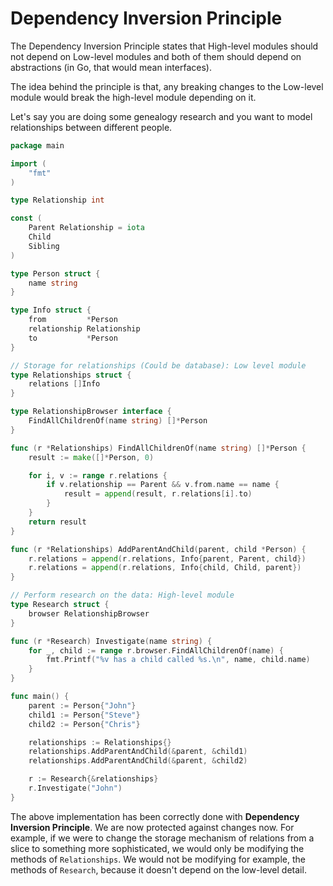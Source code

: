 # Dependency Inversion Principle

The Dependency Inversion Principle states that High-level modules should not depend on Low-level modules and both of them should depend on abstractions (in Go, that would mean interfaces).

The idea behind the principle is that, any breaking changes to the Low-level module would break the high-level module depending on it.

Let's say you are doing some genealogy research and you want to model relationships between different people.

```go
package main

import (
	"fmt"
)

type Relationship int

const (
	Parent Relationship = iota
	Child
	Sibling
)

type Person struct {
	name string
}

type Info struct {
	from         *Person
	relationship Relationship
	to           *Person
}

// Storage for relationships (Could be database): Low level module
type Relationships struct {
	relations []Info
}

type RelationshipBrowser interface {
	FindAllChildrenOf(name string) []*Person
}

func (r *Relationships) FindAllChildrenOf(name string) []*Person {
	result := make([]*Person, 0)

	for i, v := range r.relations {
		if v.relationship == Parent && v.from.name == name {
			result = append(result, r.relations[i].to)
		}
	}
	return result
}

func (r *Relationships) AddParentAndChild(parent, child *Person) {
	r.relations = append(r.relations, Info{parent, Parent, child})
	r.relations = append(r.relations, Info{child, Child, parent})
}

// Perform research on the data: High-level module
type Research struct {
	browser RelationshipBrowser
}

func (r *Research) Investigate(name string) {
	for _, child := range r.browser.FindAllChildrenOf(name) {
		fmt.Printf("%v has a child called %s.\n", name, child.name)
	}
}

func main() {
	parent := Person{"John"}
	child1 := Person{"Steve"}
	child2 := Person{"Chris"}

	relationships := Relationships{}
	relationships.AddParentAndChild(&parent, &child1)
	relationships.AddParentAndChild(&parent, &child2)

	r := Research{&relationships}
	r.Investigate("John")
}
```

The above implementation has been correctly done with **Dependency Inversion Principle**. We are now protected against changes now. For example, if we were to change the storage mechanism of relations from a slice to something more sophisticated, we would only be modifying the methods of `Relationships`. We would not be modifying for example, the methods of `Research`, because it doesn't depend on the low-level detail.
